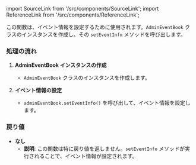 import SourceLink from '/src/components/SourceLink';
import ReferenceLink from '/src/components/ReferenceLink';

<SourceLink href="/docs/attendance-management-system/source/function/setEventInfo"/>
<ReferenceLink href="/docs/attendance-management-system/reference/function/setEventInfo"/>

この関数は、イベント情報を設定するために使用されます。`AdminEventBook` クラスのインスタンスを作成し、その `setEventInfo` メソッドを呼び出します。


### 処理の流れ

1. **AdminEventBook インスタンスの作成**
   - `AdminEventBook` クラスのインスタンスを作成します。

2. **イベント情報の設定**
   - `adminEventBook.setEventInfo()` を呼び出して、イベント情報を設定します。

### 戻り値

- **なし**
  - **説明**: この関数は特に戻り値を返しません。`setEventInfo` メソッドが実行されることで、イベント情報が設定されます。